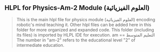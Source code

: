 ## HLPL for Physics-Am-2 Module (العلوم الفيزيائية)
>This is the main hlpl file for physics module (العلوم الفيزيائية) encoding robotic's mind teaching it.
>Other hlpl files can be added here in this folder for more organized and expanded code.
>This folder (including its files) is imported by HLPL IDE for execution.
>am == التعليم المتوسط
>The number in "am-2" refers to the educational level "2" of intermediate education.
